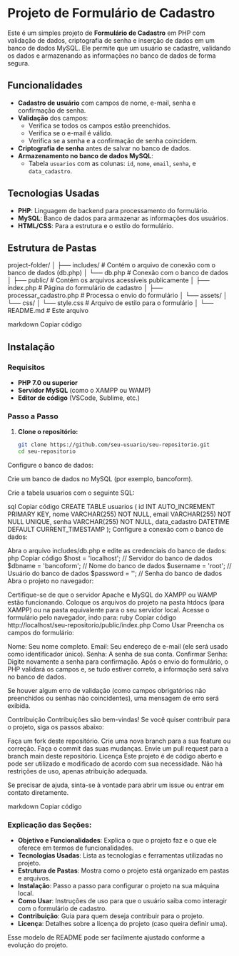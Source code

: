 # Projeto de Formulário de Cadastro

Este é um simples projeto de **Formulário de Cadastro** em PHP com validação de dados, criptografia de senha e inserção de dados em um banco de dados MySQL. Ele permite que um usuário se cadastre, validando os dados e armazenando as informações no banco de dados de forma segura.

## Funcionalidades

- **Cadastro de usuário** com campos de nome, e-mail, senha e confirmação de senha.
- **Validação** dos campos:
  - Verifica se todos os campos estão preenchidos.
  - Verifica se o e-mail é válido.
  - Verifica se a senha e a confirmação de senha coincidem.
- **Criptografia de senha** antes de salvar no banco de dados.
- **Armazenamento no banco de dados MySQL**:
  - Tabela `usuarios` com as colunas: `id`, `nome`, `email`, `senha`, e `data_cadastro`.

## Tecnologias Usadas

- **PHP**: Linguagem de backend para processamento do formulário.
- **MySQL**: Banco de dados para armazenar as informações dos usuários.
- **HTML/CSS**: Para a estrutura e o estilo do formulário.

## Estrutura de Pastas

project-folder/ │ ├── includes/ # Contém o arquivo de conexão com o banco de dados (db.php) │ └── db.php # Conexão com o banco de dados │ ├── public/ # Contém os arquivos acessíveis publicamente │ ├── index.php # Página do formulário de cadastro │ ├── processar_cadastro.php # Processa o envio do formulário │ └── assets/ │ └── css/ │ └── style.css # Arquivo de estilo para o formulário │ └── README.md # Este arquivo

markdown
Copiar código

## Instalação

### Requisitos

- **PHP 7.0 ou superior**
- **Servidor MySQL** (como o XAMPP ou WAMP)
- **Editor de código** (VSCode, Sublime, etc.)

### Passo a Passo

1. **Clone o repositório:**

   ```bash
   git clone https://github.com/seu-usuario/seu-repositorio.git
   cd seu-repositorio
Configure o banco de dados:

Crie um banco de dados no MySQL (por exemplo, bancoform).

Crie a tabela usuarios com o seguinte SQL:

sql
Copiar código
CREATE TABLE usuarios (
    id INT AUTO_INCREMENT PRIMARY KEY,
    nome VARCHAR(255) NOT NULL,
    email VARCHAR(255) NOT NULL UNIQUE,
    senha VARCHAR(255) NOT NULL,
    data_cadastro DATETIME DEFAULT CURRENT_TIMESTAMP
);
Configure a conexão com o banco de dados:

Abra o arquivo includes/db.php e edite as credenciais do banco de dados:
php
Copiar código
$host = 'localhost';        // Servidor do banco de dados
$dbname = 'bancoform';      // Nome do banco de dados
$username = 'root';         // Usuário do banco de dados
$password = '';             // Senha do banco de dados
Abra o projeto no navegador:

Certifique-se de que o servidor Apache e MySQL do XAMPP ou WAMP estão funcionando.
Coloque os arquivos do projeto na pasta htdocs (para XAMPP) ou na pasta equivalente para o seu servidor local.
Acesse o formulário pelo navegador, indo para:
ruby
Copiar código
http://localhost/seu-repositorio/public/index.php
Como Usar
Preencha os campos do formulário:

Nome: Seu nome completo.
Email: Seu endereço de e-mail (ele será usado como identificador único).
Senha: A senha de sua conta.
Confirmar Senha: Digite novamente a senha para confirmação.
Após o envio do formulário, o PHP validará os campos e, se tudo estiver correto, a informação será salva no banco de dados.

Se houver algum erro de validação (como campos obrigatórios não preenchidos ou senhas não coincidentes), uma mensagem de erro será exibida.

Contribuição
Contribuições são bem-vindas! Se você quiser contribuir para o projeto, siga os passos abaixo:

Faça um fork deste repositório.
Crie uma nova branch para a sua feature ou correção.
Faça o commit das suas mudanças.
Envie um pull request para a branch main deste repositório.
Licença
Este projeto é de código aberto e pode ser utilizado e modificado de acordo com sua necessidade. Não há restrições de uso, apenas atribuição adequada.

Se precisar de ajuda, sinta-se à vontade para abrir um issue ou entrar em contato diretamente.

markdown
Copiar código

### Explicação das Seções:

- **Objetivo e Funcionalidades**: Explica o que o projeto faz e o que ele oferece em termos de funcionalidades.
- **Tecnologias Usadas**: Lista as tecnologias e ferramentas utilizadas no projeto.
- **Estrutura de Pastas**: Mostra como o projeto está organizado em pastas e arquivos.
- **Instalação**: Passo a passo para configurar o projeto na sua máquina local.
- **Como Usar**: Instruções de uso para que o usuário saiba como interagir com o formulário de cadastro.
- **Contribuição**: Guia para quem deseja contribuir para o projeto.
- **Licença**: Detalhes sobre a licença do projeto (caso queira definir uma).

Esse modelo de README pode ser facilmente ajustado conforme a evolução do projeto.





